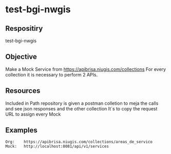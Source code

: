 # test-bgi-nwgis

## Respositiry
test-bgi-nwgis 

## Objective
Make a Mock Service from https://apibrisa.niugis.com/collections
For every collection it is necessary to perform 2 APIs.

## Resources
Included in Path repository is given a postman colletion to meja the calls and see json responses and the other collection It´s
to copy the request URL to assign every Mock

## Examples

	Org: 	https://apibrisa.niugis.com/collections/areas_de_servico
	Mock:	http://localhost:8081/api/v1/services
